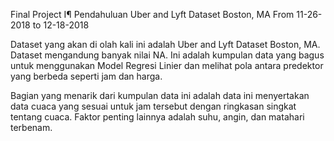Final Project I¶
Pendahuluan
Uber and Lyft Dataset Boston, MA
From 11-26-2018 to 12-18-2018

Dataset yang akan di olah kali ini adalah Uber and Lyft Dataset Boston, MA. Dataset mengandung banyak nilai NA. Ini adalah kumpulan data yang bagus untuk menggunakan Model Regresi Linier dan melihat pola antara predektor yang berbeda seperti jam dan harga.

Bagian yang menarik dari kumpulan data ini adalah data ini menyertakan data cuaca yang sesuai untuk jam tersebut dengan ringkasan singkat tentang cuaca. Faktor penting lainnya adalah suhu, angin, dan matahari terbenam.
